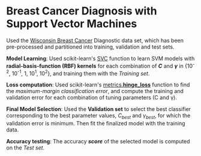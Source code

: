# Breast Cancer Diagnosis with Support Vector Machines

Used the [Wisconsin Breast Cancer](https://archive.ics.uci.edu/ml/datasets/Breast+Cancer+Wisconsin+(Diagnostic)) Diagnostic data set, which has been pre-processed and partitioned into training, validation and test sets.

**Model Learning**: Used scikit-learn's [SVC](https://scikit-learn.org/stable/modules/generated/sklearn.svm.SVC.html) function to learn SVM models with **radial-basis-function (RBF) kernels** for each combination of ***C*** and ***γ*** in {10<sup>-2</sup>, 10<sup>-1</sup>, 1, 10<sup>1</sup>, 10<sup>2</sup>}, and training them with the *Training set*.

**Loss computation**: Used scikit-learn's [metrics.**hinge_loss**](https://scikit-learn.org/stable/modules/generated/sklearn.metrics.hinge_loss.html) function to find the *maximum-margin classification error*, and compute the training and validation error for each combination of tuning parameters (C and γ).

**Final Model Selection**: Used the **Validation set** to select the best classifier corresponding to the best parameter values, $C_{best}$ and $\gamma_{best}$, for which the validation error is minimum.
Then fit the finalized model with the training data.

**Accuracy testing**: The accuracy ***score*** of the selected model is computed on the *Test set*.

